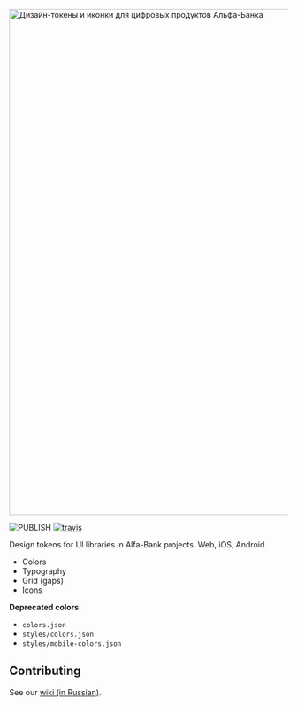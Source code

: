 <p class="readme-header"><img width="914" alt="Дизайн-токены и иконки для цифровых продуктов Альфа-Банка" src="https://user-images.githubusercontent.com/109410/82578323-e9e84580-9b94-11ea-8707-5227f478095b.png"></p>

![PUBLISH](https://github.com/alfa-laboratory/alfa-ui-primitives/workflows/PUBLISH/badge.svg?branch=master&event=push) [![travis][travis-img]][travis]

[travis]: https://travis-ci.org/alfa-laboratory/alfa-ui-primitives?branch=master
[travis-img]: https://img.shields.io/travis/alfa-laboratory/alfa-ui-primitives/master.svg?label=unix

Design tokens for UI libraries in Alfa-Bank projects. Web, iOS, Android.

-   Colors
-   Typography
-   Grid (gaps)
-   Icons

**Deprecated colors**:

-   `colors.json`
-   `styles/colors.json`
-   `styles/mobile-colors.json`

## Contributing

See our [wiki (in Russian)](https://github.com/alfa-laboratory/alfa-ui-primitives/wiki).
